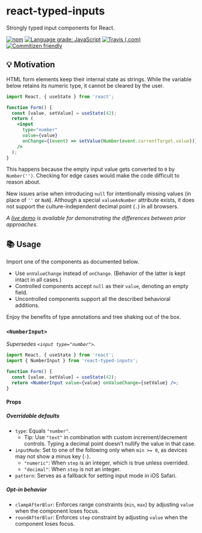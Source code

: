 # react-typed-inputs

Strongly typed input components for React.

[![npm](https://img.shields.io/npm/v/react-typed-inputs)](https://www.npmjs.com/package/react-typed-inputs)
[![Language grade: JavaScript](https://img.shields.io/lgtm/grade/javascript/g/kripod/react-typed-inputs.svg?logo=lgtm&logoWidth=18)](https://lgtm.com/projects/g/kripod/react-typed-inputs/context:javascript)
[![Travis (.com)](https://img.shields.io/travis/com/kripod/react-typed-inputs)](https://travis-ci.com/github/kripod/react-typed-inputs)
[![Commitizen friendly](https://img.shields.io/badge/commitizen-friendly-brightgreen.svg)](https://commitizen.github.io/cz-cli/)

## 💡 Motivation

HTML form elements keep their internal state as strings. While the variable below retains its numeric type, it cannot be cleared by the user.

```jsx
import React, { useState } from 'react';

function Form() {
  const [value, setValue] = useState(42);
  return (
    <input
      type="number"
      value={value}
      onChange={(event) => setValue(Number(event.currentTarget.value))}
    />
  );
}
```

This happens because the empty input value gets converted to `0` by `Number('')`. Checking for edge cases would make the code difficult to reason about.

New issues arise when introducing `null` for intentionally missing values (in place of `''` or `NaN`). Although a special `valueAsNumber` attribute exists, it does not support the culture-independent decimal point (`.`) in all browsers.

_A [live demo](https://codesandbox.io/s/react-typed-inputs-demo-q22d7) is available for demonstrating the differences between prior approaches._

## 📚 Usage

Import one of the components as documented below.

- Use `onValueChange` instead of `onChange`. (Behavior of the latter is kept intact in all cases.)
- Controlled components accept `null` as their `value`, denoting an empty field.
- Uncontrolled components support all the described behavioral additions.

Enjoy the benefits of type annotations and tree shaking out of the box.

### `<NumberInput>`

_Supersedes `<input type="number">`._

```jsx
import React, { useState } from 'react';
import { NumberInput } from 'react-typed-inputs';

function Form() {
  const [value, setValue] = useState(42);
  return <NumberInput value={value} onValueChange={setValue} />;
}
```

#### Props

##### Overridable defaults

- `type`: Equals `"number"`.
  - Tip: Use `"text"` in combination with custom increment/decrement controls. Typing a decimal point doesn’t nullify the value in that case.
- `inputMode`: Set to one of the following only when `min >= 0`, as devices may not show a minus key (`-`).
  - `"numeric"`: When `step` is an integer, which is true unless overrided.
  - `"decimal"`: When `step` is not an integer.
- `pattern`: Serves as a fallback for setting input mode in iOS Safari.

##### Opt-in behavior

- `clampAfterBlur`: Enforces range constraints (`min`, `max`) by adjusting `value` when the component loses focus.
- `roundAfterBlur`: Enforces `step` constraint by adjusting `value` when the component loses focus.
